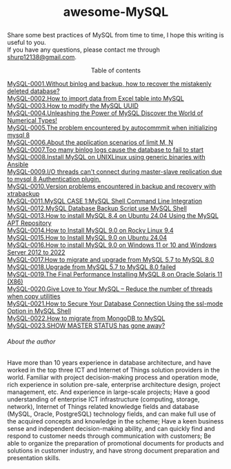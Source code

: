 # <p align="center">awesome-MySQL</p>
Share some best practices of MySQL from time to time, I hope this writing is useful to you.<br>
If you have any questions, please contact me through shurp12138@gmail.com.

<p align="center">Table of contents</p>

[MySQL-0001.Without binlog and backup, how to recover the mistakenly deleted database?](https://github.com/Jerry-Freelancer/MySQL_Cases/blob/main/0001.Without%20binlog%20and%20backup%2C%20how%20to%20recover%20the%20mistakenly%20deleted%20database.md)<br>
[MySQL-0002.How to import data from Excel table into MySQL](https://github.com/Jerry-Freelancer/MySQL_Cases/blob/main/0002.How%20to%20import%20data%20from%20Excel%20table%20into%20MySQL.md)<br>
[MySQL-0003.How to modify the MySQL UUID](https://github.com/Jerry-Freelancer/MySQL_Cases/blob/main/0003.How%20to%20modify%20the%20MySQL%20UUID.md)<br>
[MySQL-0004.Unleashing the Power of MySQL Discover the World of Numerical Types!](https://github.com/Jerry-Freelancer/MySQL_Cases/blob/main/0004.Unleashing%20the%20Power%20of%20MySQL%20Discover%20the%20World%20of%20Numerical%20Types!.md)<br>
[MySQL-0005.The problem encountered by autocommmit when initializing mysql 8](https://github.com/Jerry-Freelancer/MySQL_Cases/blob/main/0005.The%20problem%20encountered%20by%20autocommmit%20when%20initializing%20mysql%208.md)<br>
[MySQL-0006.About the application scenarios of limit M, N](https://github.com/Jerry-Freelancer/MySQL_Cases/blob/main/0006.About%20the%20application%20scenarios%20of%20limit%20M%2C%20N.md)<br>
[MySQL-0007.Too many binlog logs cause the database to fail to start](https://github.com/Jerry-Freelancer/MySQL_Cases/blob/main/0007.Too%20many%20binlog%20logs%20cause%20the%20database%20to%20fail%20to%20start.md)<br>
[MySQL-0008.Install MySQL on UNIXLinux using generic binaries with Ansible](https://github.com/Jerry-Freelancer/MySQL_Cases/blob/main/0008.Install%20MySQL%20on%20UNIXLinux%20using%20generic%20binaries%20with%20Ansible.md)<br>
[MySQL-0009.I/O threads can't connect during master-slave replication due to mysql 8 Authentication plugin.](https://github.com/Jerry-Freelancer/MySQL_Cases/blob/main/0009.IO%20threads%20can't%20connect%20during%20master-slave%20replication%20due%20to%20mysql%208%20Authentication%20plugin.md)<br>
[MySQL-0010.Version problems encountered in backup and recovery with xtrabackup](https://github.com/Jerry-Freelancer/MySQL_Cases/blob/main/0010.Version%20problems%20encountered%20in%20backup%20and%20recovery%20with%20xtrabackup.md)<br>
[MySQL-0011.MySQL CASE 1:MySQL Shell Command Line Integration](https://github.com/Jerry-Freelancer/MySQL_Cases/blob/main/0011.MySQL%20CASE%201%20MySQL%20Shell%20Command%20Line%20Integration.md)<br>
[MySQL-0012.MySQL Database Backup Script use MySQL Shell](https://github.com/Jerry-Freelancer/MySQL_Cases/blob/main/0012.MySQL%20Database%20Backup%20Script%20use%20MySQL%20Shell%20.md)<br>
[MySQL-0013.How to install MySQL 8.4 on Ubuntu 24.04 Using the MySQL APT Repository](https://github.com/Jerry-Freelancer/MySQL_Cases/blob/main/0013.How%20to%20install%20MySQL%208.4%20%20on%20Ubuntu%2024.04%20Using%20the%20MySQL%20APT%20Repository.md)<br>
[MySQL-0014.How to Install MySQL 9.0 on Rocky Linux 9.4](https://github.com/Jerry-Freelancer/MySQL_Cases/blob/main/0014.How%20to%20Install%20MySQL%209.0%20on%20Rocky%20Linux%209.4.md)<br>
[MySQL-0015.How to Install MySQL 9.0 on Ubuntu 24.04](https://github.com/Jerry-Freelancer/MySQL_Cases/blob/main/0015.How%20to%20install%20MySQL%209.0%20%20on%20Ubuntu%2024.04.md)<br>
[MySQL-0016.How to install MySQL 9.0 on Windows 11 or 10 and Windows Server 2012 to 2022](https://github.com/Jerry-Freelancer/MySQL_Cases/blob/main/0016.How%20to%20install%20MySQL%209.0%20%20on%20Windows%2011%20or%2010%20and%20Windows%20Server%202012%20to%202022.md)<br>
[MySQL-0017.How to migrate and upgrade from MySQL 5.7 to MySQL 8.0](https://github.com/Jerry-Freelancer/MySQL_Cases/blob/main/0017.How%20to%20migrate%20and%20upgrade%20from%20MySQL%205.7%20to%20MySQL%208.0.md)<br>
[MySQL-0018.Upgrade from MySQL 5.7 to MySQL 8.0 failed](https://github.com/Jerry-Freelancer/MySQL_Cases/blob/main/0018.Upgrade%20from%20MySQL%205.7%20to%20MySQL%208.0%20failed.md)<br>
[MySQL-0019.The Final Performance Installing MySQL 8 on Oracle Solaris 11 (X86)](https://github.com/Jerry-Freelancer/MySQL_Cases/blob/main/0019.The%20Final%20Performance%20Installing%20MySQL%208%20on%20Oracle%20Solaris%2011%20(X86).md)<br>
[MySQL-0020.Give Love to Your MySQL – Reduce the number of threads when copy utilities](https://github.com/Jerry-Freelancer/MySQL_Cases/blob/main/0020.Give%20Love%20to%20Your%20MySQL%20%E2%80%93%20Reduce%20the%20number%20of%20threads%20when%20copy%20utilities.md)<br>
[MySQL-0021.How to Secure Your Database Connection Using the ssl-mode Option in MySQL Shell](https://github.com/Jerry-Freelancer/MySQL_Cases/blob/main/0021.How%20to%20Secure%20Your%20Database%20Connection%20Using%20the%20ssl-mode%20Option%20in%20MySQL%20Shell.md)<br>
[MySQL-0022.How to migrate from MongoDB to MySQL](https://github.com/Jerry-Freelancer/MySQL_Cases/blob/main/0022.How%20to%20migrate%20from%20MongoDB%20to%20MySQL.md)<br>
[MySQL-0023.SHOW MASTER STATUS has gone away?](https://github.com/Jerry-Freelancer/MySQL_Cases/blob/main/0023.SHOW%20MASTER%20STATUS%20has%20gone%20away%EF%BC%9F.md)<br>









###### About the author
Have more than 10 years experience in database architecture, and have worked in the top three ICT and Internet of Things solution providers in the world. Familiar with project decision-making process and operation mode, rich experience in solution pre-sale, enterprise architecture design, project management, etc. And experience in large-scale projects; Have a good understanding of enterprise ICT infrastructure (computing, storage, network), Internet of Things related knowledge fields and database (MySQL, Oracle, PostgreSQL) technology fields, and can make full use of the acquired concepts and knowledge in the scheme; Have a keen business sense and independent decision-making ability, and can quickly find and respond to customer needs through communication with customers; Be able to organize the preparation of promotional documents for products and solutions in customer industry, and have strong document preparation and presentation skills.
